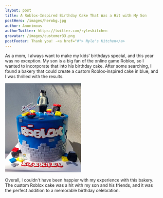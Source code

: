 ```yaml
---
layout: post
title: A Roblox-Inspired Birthday Cake That Was a Hit with My Son
postHero: /images/herobg.jpg
author: Anonimous
authorTwitter: https://twitter.com/ryleskitchen
gravatar: /images/customer33.png
postFooter: Thank you! -<a href="#"> Ryle's Kitchen</a>
---
```



As a mom, I always want to make my kids' birthdays special, and this year was no exception. My son is a big fan of the online game Roblox, so I wanted to incorporate that into his birthday cake. After some searching, I found a bakery that could create a custom Roblox-inspired cake in blue, and I was thrilled with the results.

<img class="pull-left" src="/images/040523-1.png" alt="roblox cake"><br>

 Overall, I couldn't have been happier with my experience with this bakery. The custom Roblox cake was a hit with my son and his friends, and it was the perfect addition to a memorable birthday celebration.